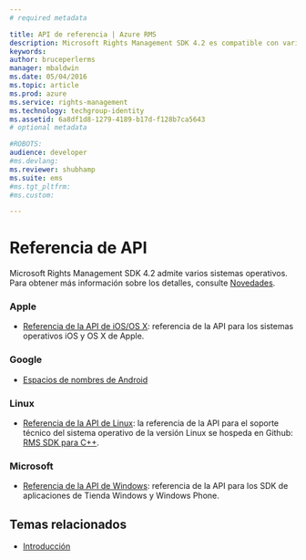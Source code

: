 ```yaml
---
# required metadata

title: API de referencia | Azure RMS
description: Microsoft Rights Management SDK 4.2 es compatible con varios sistemas operativos; Android, iOS, OS X, Linux, Windows Phone y Tienda Windows.
keywords:
author: bruceperlerms
manager: mbaldwin
ms.date: 05/04/2016
ms.topic: article
ms.prod: azure
ms.service: rights-management
ms.technology: techgroup-identity
ms.assetid: 6a8df1d8-1279-4189-b17d-f128b7ca5643
# optional metadata

#ROBOTS:
audience: developer
#ms.devlang:
ms.reviewer: shubhamp
ms.suite: ems
#ms.tgt_pltfrm:
#ms.custom:

---
```


# Referencia de API

Microsoft Rights Management SDK 4.2 admite varios sistemas operativos. Para obtener más información sobre los detalles, consulte [Novedades](release-notes.md).

### Apple
- [Referencia de la API de iOS/OS X](/rights-management/sdk/4.2/api/iOS/iOS): referencia de la API para los sistemas operativos iOS y OS X de Apple.

### Google
- [Espacios de nombres de Android](android-namespaces.md)

### Linux
- [Referencia de la API de Linux](linux-c-api-reference.md): la referencia de la API para el soporte técnico del sistema operativo de la versión Linux se hospeda en Github: [RMS SDK para C++](http://azuread.github.io/rms-sdk-for-cpp/annotated.html).

### Microsoft
- [Referencia de la API de Windows](/rights-management/sdk/4.2/api/winrt/Microsoft.RightsManagement): referencia de la API para los SDK de aplicaciones de Tienda Windows y Windows Phone.

## Temas relacionados

* [Introducción](get-started.md)
 

 


<!--HONumber=May16_HO2-->


